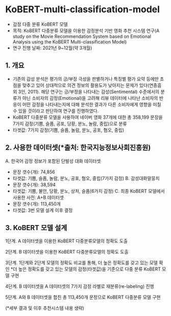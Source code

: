 # KoBERT-multi-classification-model
- 감정 다중 분류 KoBERT 모델
- 목적: KoBERT 다중분류 모델을 이용한 감정분석 기반 영화 추천 시스템 연구(A study on the Movie Recommendation System based on Emotional Analysis using the KoBERT Multi-classification Model)
- 연구 진행 날짜: 2021년 9~12월(약 3개월)

## 1. 개요
- 기존의 감성 분석은 평가의 긍/부정 극성을 판별하거나 특징별 평가 요약 등에만 초점을 맞추고 있어 상대적으로 의견 정보의 활용도가 낮아지는 문제가 있다(연종흠 외 3인, 2011). 해당 연구는 긍/부정을 나타내는 감성(Sentimental) 수준에서의 분류가 아닌 소비자의 감정(Emotional)을 고려해 리뷰 데이터에 나타난 소비자의 반응이 어떤 감정을 나타내는지에 대해 분석한 결과가 다른 소비자에게 영향을 미칠 수 있을 것이라고 판단하여 연구를 진행하였다.
- KoBERT 다중분류 모델을 사용하여 네이버 영화 37개에 대한 총 358,199 문장을 7가지 감정(기쁨, 슬픔, 공포, 당황, 분노, 놀람, 중립)으로 분류
- 타겟값: 7가지 감정(기쁨, 슬픔, 놀람, 분노, 공포, 혐오, 중립)

## 2. 사용한 데이터셋(*출처: 한국지능정보사회진흥원)

A. 한국어 감정 정보가 포함된 단발성 대화 데이터셋
- 문장 갯수(개): 74,856
- 타겟값: 기쁨, 슬픔, 놀람, 분노, 공포, 혐오, 중립(7가지 감정)
B. 감성대화말뭉치
- 문장 갯수(개): 38,594
- 타겟값: 기쁨, 불안, 당황, 분노, 상처, 슬픔(6가지 감정)
C. 최종 KoBERT 모델에서 사용한 사전: A+B 데이터셋
- 문장 갯수(개): 113,450개
- 타겟값: 3번 모델 설계 이후 결정

## 3. KoBERT 모델 설계
1단계. A 데이터셋을 이용한 KoBERT 다중분류모델의 정확도 도출

2단계. B 데이터셋을 이용한 KoBERT 다중분류모델의 정확도 도출

3단계. 1단계와 2단계 모델의 정확도 비교를 통해, 더 높은 정확도를 갖고 있는 모델 확인
*더 높은 정확도를 갖고 있는 모델의 감정(타겟값)을 기준으로 다중 분류 KoBERT 모델 구현

4단계. B 데이터셋을 A 데이터셋의 7가지 감정 라벨로 재분류(re-labeling) 진행

5단계. A와 B 데이터셋을 합친 총 113,450개 문장으로 KoBERT 다중분류 모델 구현

(*세부 결과 및 이후 추천시스템 내용 생략)
